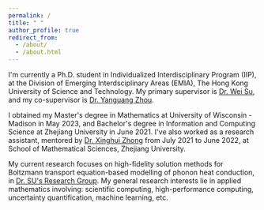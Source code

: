 ```yaml
---
permalink: /
title: " "
author_profile: true
redirect_from: 
  - /about/
  - /about.html
---
```


I'm currently a Ph.D. student in Individualized Interdisciplinary Program (IIP), at the Division of Emerging Interdsciplinary Areas (EMIA), The Hong Kong University of Science and Technology. My primary supervisor is [Dr. Wei Su](https://facultyprofiles.hkust.edu.hk/profiles.php?profile=wei-su-weisu), and my co-supervisor is [Dr. Yanguang Zhou](https://seng.hkust.edu.hk/about/people/faculty/yanguang-zhou).

I obtained my Master's degree in Mathematics at University of Wisconsin - Madison in May 2023, and Bachelor's degree in Information and Computing Science at Zhejiang University in June 2021. I've also worked as a research assistant, mentored by [Dr. Xinghui Zhong](https://person.zju.edu.cn/en/zhongxh) from July 2021 to June 2022, at School of Mathematical Sciences, Zhejiang University.

My current research focuses on high-fidelity solution methods for Boltzmann transport equation-based modelling of phonon heat conduction, in [Dr. SU's Research Group](https://weisu-mae.github.io/). My general research interests lie in applied mathematics involving: scientific computing, high-performance computing, uncertainty quantification, machine learning, etc.
